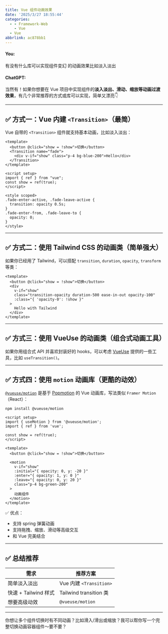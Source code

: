 ```yaml
---
title: Vue 组件动画效果
date: '2025/3/27 18:55:44'
categories:
  - - Framework-Web
    - Vue
  - Vue
abbrlink: ac878bb1
---
```

#### You:
有没有什么库可以实现组件变幻 的动画效果比如淡入淡出

#### ChatGPT:
当然有！如果你想要在 Vue 项目中实现组件的**淡入淡出、滑动、缩放等动画过渡效果**，有几个非常推荐的方式或库可以实现，简单又漂亮👇

---

## ✅ 方式一：Vue 内建 `<Transition>`（最简）

Vue 自带的 `<Transition>` 组件就支持基本动画，比如淡入淡出：

```vue
<template>
  <button @click="show = !show">切换</button>
  <Transition name="fade">
    <div v-if="show" class="p-4 bg-blue-200">Hello</div>
  </Transition>
</template>

<script setup>
import { ref } from "vue";
const show = ref(true);
</script>

<style scoped>
.fade-enter-active, .fade-leave-active {
  transition: opacity 0.5s;
}
.fade-enter-from, .fade-leave-to {
  opacity: 0;
}
</style>
```

---

## ✅ 方式二：使用 Tailwind CSS 的动画类（简单强大）

如果你已经用了 Tailwind，可以搭配 `transition`, `duration`, `opacity`, `transform` 等类：

```vue
<template>
  <button @click="show = !show">切换</button>
  <div
    v-if="show"
    class="transition-opacity duration-500 ease-in-out opacity-100"
    :class="{ 'opacity-0': !show }"
  >
    Hello with Tailwind
  </div>
</template>
```

---

## ✅ 方式三：使用 VueUse 的动画类（组合式动画工具）

如果你用组合式 API 并喜欢封装好的 hooks，可以考虑 [VueUse](https://vueuse.org/) 提供的一些工具，比如 `useTransition()`。

---

## ✅ 方式四：使用 `motion` 动画库（更酷的动效）

[`@vueuse/motion`](https://motion.vueuse.org/) 是基于 [Popmotion](https://popmotion.io/) 的 Vue 动画库，写法类似 `Framer Motion`（React）：

```bash
npm install @vueuse/motion
```

```vue
<script setup>
import { useMotion } from '@vueuse/motion';
import { ref } from 'vue';

const show = ref(true);
</script>

<template>
  <button @click="show = !show">切换</button>

  <motion
    v-if="show"
    :initial="{ opacity: 0, y: -20 }"
    :enter="{ opacity: 1, y: 0 }"
    :leave="{ opacity: 0, y: 20 }"
    class="p-4 bg-green-200"
  >
    动画组件
  </motion>
</template>
```

✅ 优点：

- 支持 spring 弹簧动画
- 支持拖拽、缩放、滑动等高级交互
- 和 Vue 完美结合

---

## ✅ 总结推荐

| 需求               | 推荐方案                  |
| ---------------- | --------------------- |
| 简单淡入淡出           | Vue 内建 `<Transition>` |
| 快速 + Tailwind 样式 | Tailwind transition 类 |
| 想要高级动效           | `@vueuse/motion`      |

---

你想让多个组件切换时有不同动画？比如滑入/滑出或缩放？我可以帮你写一个完整切换动画容器组件～要不要？
